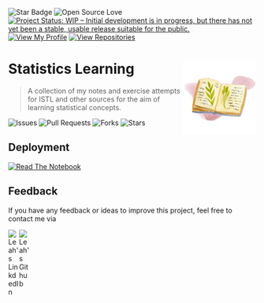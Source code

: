 ![Star Badge](https://img.shields.io/static/v1?label=%F0%9F%8C%9F&message=If%20Useful&style=style=flat&color=BC4E99)
![Open Source Love](https://badges.frapsoft.com/os/v1/open-source.svg?v=103)
[![Project Status: WIP – Initial development is in progress, but there has not yet been a stable, usable release suitable for the public.](https://www.repostatus.org/badges/latest/wip.svg)](https://www.repostatus.org/#wip)
[![View My Profile](https://img.shields.io/badge/View-My_Profile-green?logo=GitHub)](https://github.com/ndleah)
[![View Repositories](https://img.shields.io/badge/View-My_Repositories-blue?logo=GitHub)](https://github.com/ndleah?tab=repositories)


# Statistics Learning <img src="/img/illos/logo_stat.png" align="right" width="150"/>

 > A collection of my notes and exercise attempts for ISTL and other sources for the aim of learning statistical concepts.

![Issues](https://img.shields.io/github/issues/ndleah/stat-learning?style=social&logo=github)
![Pull Requests](https://img.shields.io/github/issues-pr/ndleah/stat-learning?style=social&logo=github)
![Forks](https://img.shields.io/github/forks/ndleah/stat-learning?style=social&logo=github)
![Stars](https://img.shields.io/github/stars/ndleah/stat-learning?style=social&logo=github)

## Deployment

[![Read The Notebook](https://img.shields.io/badge/Deploy-The_Notebook_-aed6d963?style=for-the-badge&logo=GITHUB)](https://ndleah.github.io/stat-learning/)


 ## Feedback

If you have any feedback or ideas to improve this project, feel free to contact me via

<a href="https://www.linkedin.com/in/ndleah/">
  <img align="left" alt="Leah's LinkdedIn" width="22px" src="https://cdn.jsdelivr.net/npm/simple-icons@v3/icons/linkedin.svg" />

</a>
<a href="https://github.com/ndleah">
  <img align="left" alt="Leah's Github" width="22px" src="https://cdn.jsdelivr.net/npm/simple-icons@v3/icons/github.svg" />
</a>

